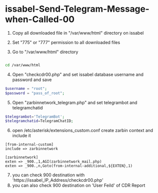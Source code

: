 # issabel-Send-Telegram-Message-when-Called-00

1. Copy all downloaded file in "/var/www/html" directory on issabel

2. Set "775" or "777" permission to all downloaded files

3. Go to "/var/www/html" directory

``` bash script

cd /var/www/html 

```

4. Open "checkcdr00.php" and set issabel database username and password and save
``` php
$username = "root";
$password = "pass_of_root";
```
5. Open "zarbinnetwork_telegram.php" and set telegrambot and telegramchatid
```php
$telegrambot='TelegramBot';
$telegramchatid=TelegramChatID;
```

6. open /etc/asterisk/extensions_custom.conf create zarbin context and include it
```
[from-internal-custom]
include => zarbinnetwork

[zarbinnetwork]
exten => _900.,1,AGI(zarbinnetwork_mail.php)
exten => _900.,n,Goto(from-internal-additional,${EXTEN},1)
```
7. you can check 900 destination with 'https://issabel_IP_Address/checkcdr00.php'
8. you can also check 900 destination on 'User Feild' of CDR Report
